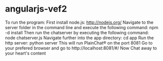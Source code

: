 angularjs-vef2
==============
To run the program:
First install node.js: http://nodejs.org/
Navigate to the server folder in the command line and execute the following command:
npm -d install
Then run the chatserver by executing the following command:
node chatserver.js
Navigate further into the app directory:
cd app
Run the http server:
python server
This will run PlainChat® on the port 8081
Go to your prefered browser and go to http://localhost:8081/#/
Now Chat away to your heart's content
